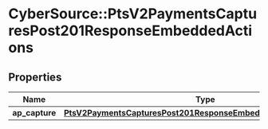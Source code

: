 # CyberSource::PtsV2PaymentsCapturesPost201ResponseEmbeddedActions

## Properties
Name | Type | Description | Notes
------------ | ------------- | ------------- | -------------
**ap_capture** | [**PtsV2PaymentsCapturesPost201ResponseEmbeddedActionsApCapture**](PtsV2PaymentsCapturesPost201ResponseEmbeddedActionsApCapture.md) |  | [optional] 


